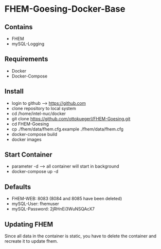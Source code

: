 # FHEM-Goesing-Docker-Base

## Contains

- FHEM
- mySQL-Logging

## Requirements

- Docker
- Docker-Compose

## Install

- login to github --> https://github.com
- clone repository to local system
- cd /home/intel-nuc/docker
- git clone https://github.com/ottokuegerl/FHEM-Goesing.git
- cd FHEM-Goesing
- cp ./fhem/data/fhem.cfg.example ./fhem/data/fhem.cfg
- docker-compose build
- docker images

## Start Container

- parameter -d --> all container will start in background
- docker-compose up -d

## Defaults

- FHEM-WEB: 8083 (8084 and 8085 have been deleted)
- mySQL-User: fhemuser
- mySQL-Password: 2jRHnEi3WuNSQAcX7

## Updating FHEM

Since all data in the container is static, you have to delete the container and recreate it to update fhem.
